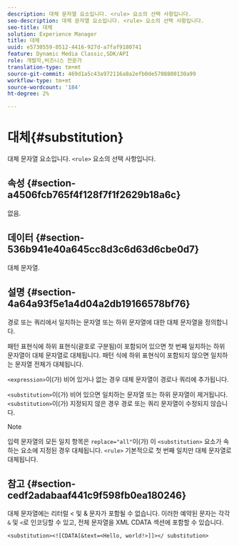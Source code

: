 ```yaml
---
description: 대체 문자열 요소입니다. <rule> 요소의 선택 사항입니다.
seo-description: 대체 문자열 요소입니다. <rule> 요소의 선택 사항입니다.
seo-title: 대체
solution: Experience Manager
title: 대체
uuid: e5730559-0512-4416-927d-a7faf9180741
feature: Dynamic Media Classic,SDK/API
role: 개발자,비즈니스 전문가
translation-type: tm+mt
source-git-commit: 469d1a5c43a972116a8a2efb0de5708800130a99
workflow-type: tm+mt
source-wordcount: '184'
ht-degree: 2%

---
```



# 대체{#substitution}

대체 문자열 요소입니다. `<rule>` 요소의 선택 사항입니다.

## 속성 {#section-a4506fcb765f4f128f7f1f2629b18a6c}

없음.

## 데이터 {#section-536b941e40a645cc8d3c6d63d6cbe0d7}

대체 문자열.

## 설명 {#section-4a64a93f5e1a4d04a2db19166578bf76}

경로 또는 쿼리에서 일치하는 문자열 또는 하위 문자열에 대한 대체 문자열을 정의합니다.

패턴 표현식에 하위 표현식(괄호로 구분됨)이 포함되어 있으면 첫 번째 일치하는 하위 문자열이 대체 문자열로 대체됩니다. 패턴 식에 하위 표현식이 포함되지 않으면 일치하는 문자열 전체가 대체됩니다.

`<expression>`이(가) 비어 있거나 없는 경우 대체 문자열이 경로나 쿼리에 추가됩니다.

`<substitution>`이(가) 비어 있으면 일치하는 문자열 또는 하위 문자열이 제거됩니다. `<substitution>`이(가) 지정되지 않은 경우 경로 또는 쿼리 문자열이 수정되지 않습니다.

>[!NOTE]
>
>입력 문자열의 모든 일치 항목은 `replace="all"`이(가) 이 `<substitution>` 요소가 속하는 요소에 지정된 경우 대체됩니다. `<rule>` 기본적으로 첫 번째 일치만 대체 문자열로 대체됩니다.

## 참고 {#section-cedf2adabaaf441c9f598fb0ea180246}

대체 문자열에는 리터럴 &lt; 및 &amp; 문자가 포함될 수 없습니다. 이러한 예약된 문자는 각각 `&` 및 `<`로 인코딩할 수 있고, 전체 문자열을 XML CDATA 섹션에 포함할 수 있습니다.

`<substitution><![CDATA[&text=<Hello, world!>]]></ substitution>`
